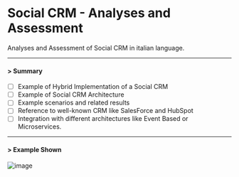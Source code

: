 # Social CRM - Analyses and Assessment
Analyses and Assessment of Social CRM in italian language.

---

#### > Summary

- [ ] Example of Hybrid Implementation of a Social CRM
- [ ] Example of Social CRM Architecture
- [ ] Example scenarios and related results
- [ ] Reference to well-known CRM like SalesForce and HubSpot
- [ ] Integration with different architectures like Event Based or Microservices. 

---

#### > Example Shown

![image](https://user-images.githubusercontent.com/45211249/120891697-2a80f880-c60a-11eb-8ba5-31b1028e0f9e.png)

